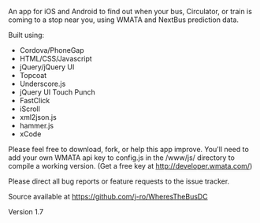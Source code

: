 An app for iOS and Android to find out when your bus, Circulator, or train is coming to a stop near you, using WMATA and NextBus prediction data.

Built using:

* Cordova/PhoneGap
* HTML/CSS/Javascript
* jQuery/jQuery UI
* Topcoat
* Underscore.js
* jQuery UI Touch Punch
* FastClick
* iScroll
* xml2json.js
* hammer.js
* xCode

Please feel free to download, fork, or help this app improve. You'll need to add your own WMATA api key to config.js in the /www/js/ directory to compile a working version. (Get a free key at http://developer.wmata.com/)

Please direct all bug reports or feature requests to the issue tracker.

Source available at https://github.com/j-ro/WheresTheBusDC

Version 1.7
